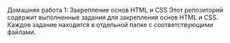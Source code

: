 Домашняя работа 1: Закрепление основ HTML и CSS Этот репозиторий содержит выполненные задания для закрепления основ HTML и CSS. Каждое задание находится в отдельной папке с соответствующими файлами.
